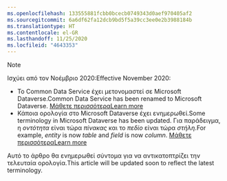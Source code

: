 ```yaml
---
ms.openlocfilehash: 133555881fcbb0bcecb0749343d0aef970405af2
ms.sourcegitcommit: 6a6df62fa12dcb9bd5f5a39cc3ee0e2b3988184b
ms.translationtype: HT
ms.contentlocale: el-GR
ms.lasthandoff: 11/25/2020
ms.locfileid: "4643353"
---
```

> [!NOTE]
> <span data-ttu-id="bebb5-101">Ισχύει από τον Νοέμβριο 2020:</span><span class="sxs-lookup"><span data-stu-id="bebb5-101">Effective November 2020:</span></span>
> - <span data-ttu-id="bebb5-102">Το Common Data Service έχει μετονομαστεί σε Microsoft Dataverse.</span><span class="sxs-lookup"><span data-stu-id="bebb5-102">Common Data Service has been renamed to Microsoft Dataverse.</span></span> [<span data-ttu-id="bebb5-103">Μάθετε περισσότερα</span><span class="sxs-lookup"><span data-stu-id="bebb5-103">Learn more</span></span>](https://aka.ms/PAuAppBlog)
> - <span data-ttu-id="bebb5-104">Κάποια ορολογία στο Microsoft Dataverse έχει ενημερωθεί.</span><span class="sxs-lookup"><span data-stu-id="bebb5-104">Some terminology in Microsoft Dataverse has been updated.</span></span> <span data-ttu-id="bebb5-105">Για παράδειγμα, η *οντότητα* είναι τώρα *πίνακας* και το *πεδίο* είναι τώρα *στήλη*.</span><span class="sxs-lookup"><span data-stu-id="bebb5-105">For example, *entity* is now *table* and *field* is now *column*.</span></span> [<span data-ttu-id="bebb5-106">Μάθετε περισσότερα</span><span class="sxs-lookup"><span data-stu-id="bebb5-106">Learn more</span></span>](https://go.microsoft.com/fwlink/?linkid=2147247)
>
> <span data-ttu-id="bebb5-107">Αυτό το άρθρο θα ενημερωθεί σύντομα για να αντικατοπτρίζει την τελευταία ορολογία.</span><span class="sxs-lookup"><span data-stu-id="bebb5-107">This article will be updated soon to reflect the latest terminology.</span></span>
